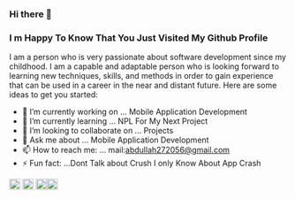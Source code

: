 ### Hi there 👋 

### I m Happy To Know That You Just Visited My Github Profile

I am a person who is very passionate about software development since my childhood. I am a capable and adaptable person who is looking forward to learning new techniques, skills, and methods in order to gain experience that can be used in a career in the near and distant future.
Here are some ideas to get you started:

- 🔭 I’m currently working on ... Mobile Application Development
- 🌱 I’m currently learning ... NPL For My Next Project
- 👯 I’m looking to collaborate on ... Projects
- 💬 Ask me about ... Mobile Application Development
- 📫 How to reach me: ... mail:abdullah272056@gmail.com
- ⚡ Fun fact: ...Dont Talk about Crush I only Know About App Crash


[<img src='https://cdn.jsdelivr.net/npm/simple-icons@3.0.1/icons/hackerrank.svg' alt='github' height='20'>](https://www.hackerrank.com/abdullah272056) [<img src='https://cdn.jsdelivr.net/npm/simple-icons@3.0.1/icons/linkedin.svg' alt='linkedin' height='20'>](https://www.linkedin.com/in/abdullah-al-aman-922013194/) [<img src='https://cdn.jsdelivr.net/npm/simple-icons@3.0.1/icons/facebook.svg' alt='facebook' height='20'>](https://www.facebook.com/Abdullah328338)[<img src='https://cdn.jsdelivr.net/npm/simple-icons@3.0.1/icons/gmail.svg' alt='email' height='20'>](abdullah272056@gmail.com)
